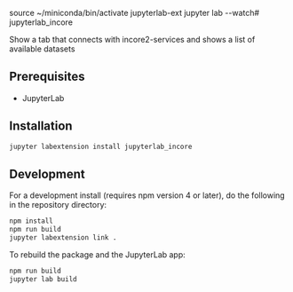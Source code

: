 source ~/miniconda/bin/activate jupyterlab-ext
jupyter lab --watch# jupyterlab_incore

Show a tab that connects with incore2-services and shows a list of available datasets


## Prerequisites

* JupyterLab

## Installation

```bash
jupyter labextension install jupyterlab_incore
```

## Development

For a development install (requires npm version 4 or later), do the following in the repository directory:

```bash
npm install
npm run build
jupyter labextension link .
```

To rebuild the package and the JupyterLab app:

```bash
npm run build
jupyter lab build
```

